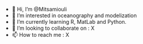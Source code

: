 - 👋 Hi, I’m @Mitsamiouli
- 👀 I’m interested in oceanography and modelization
- 🌱 I’m currently learning R, MatLab and Python.
- 💞️ I’m looking to collaborate on : X
- 📫 How to reach me : X

<!---
Mitsamiouli/Mitsamiouli is a ✨ special ✨ repository because its `README.md` (this file) appears on your GitHub profile.
You can click the Preview link to take a look at your changes.
--->
